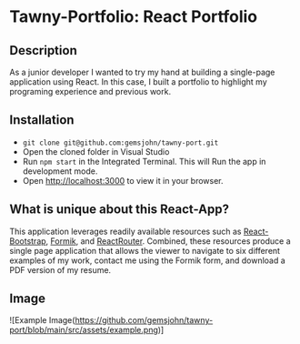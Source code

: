 # Tawny-Portfolio: React Portfolio

## Description
As a junior developer I wanted to try my hand at building a single-page application using React. In this case, I built a portfolio to highlight my programing experience and previous work. 

## Installation
- `git clone git@github.com:gemsjohn/tawny-port.git`
- Open the cloned folder in Visual Studio
- Run `npm start` in the Integrated Terminal. This will Run the app in development mode.
- Open [http://localhost:3000](http://localhost:3000) to view it in your browser.

## What is unique about this React-App?

This application leverages readily available resources such as [React-Bootstrap](https://react-bootstrap.github.io/), [Formik](https://formik.org/), and [ReactRouter](https://reactrouter.com/). Combined, these resources produce a single page application that allows the viewer to navigate to six different examples of my work, contact me using the Formik form, and download a PDF version of my resume. 

## Image
![Example Image(https://github.com/gemsjohn/tawny-port/blob/main/src/assets/example.png)]




